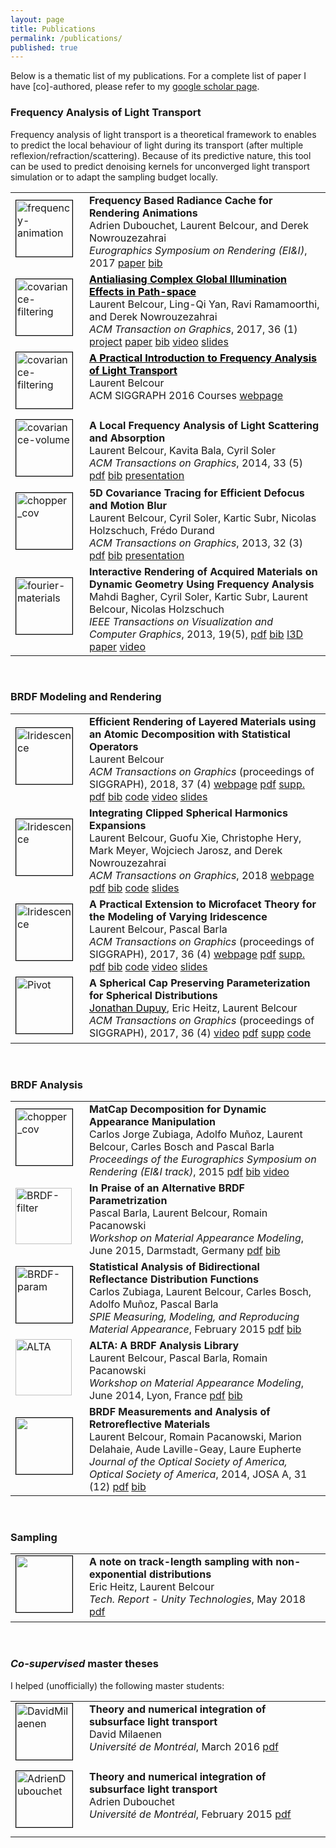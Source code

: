 ```yaml
---
layout: page
title: Publications
permalink: /publications/
published: true
---
```


Below is a thematic list of my publications. For a complete list of paper I
have [co]-authored, please refer to my [google scholar
page](https://scholar.google.fr/citations?hl=fr&user=W0RoUdYAAAAJ&view_op=list_works&sortby=pubdate).


### Frequency Analysis of Light Transport

Frequency analysis of light transport is a theoretical framework to enables to
predict the local behaviour of light during its transport (after multiple
reflexion/refraction/scattering). Because of its predictive nature, this tool
can be used to predict denoising kernels for unconverged light transport
simulation or to adapt the sampling budget locally.

<table>
<tr>
  <td><img src="{{ site.url | append: site.baseurl }}/data/images/thumbnail_FreqAnimation.png" alt="frequency-animation" alt="freq-anim" width="90" height="90" style="margin-bottom:10px;margin-right:10px;border:0.7px solid black;"/></td>
  <td style="vertical-align:top;"><b>Frequency Based Radiance Cache for Rendering Animations</b> <br />
      Adrien Dubouchet, Laurent Belcour, and Derek Nowrouzezahrai <br />
      <em>Eurographics Symposium on Rendering (EI&amp;I)</em>, 2017 <a href="https://hal.archives-ouvertes.fr/hal-01542616/document">paper</a> <a href="https://hal.archives-ouvertes.fr/hal-01542616/bibtex">bib</a>
      <!--<a href="todo">paper</a> <a href="todo">bib</a>-->
  </td>
</tr>
<tr>
  <td><a href="{{ site.url | append: site.baseurl }}/research/2015/12/09/covariance-filtering.html"><img src="{{ site.url | append: site.baseurl }}/data/images/thumbnail_CovFiltering.png" alt="covariance-filtering" alt="snail_cov" width="90" height="90" style="margin-bottom:10px;margin-right:10px;border:0.7px solid black;"/></a></td>
  <td style="vertical-align:top;"><b><a style="color:black;" href="{{ site.url | append: site.baseurl }}/research/2015/12/09/covariance-filtering.html">Antialiasing Complex Global Illumination Effects in Path-space</a></b> <br />
      Laurent Belcour, Ling-Qi Yan, Ravi Ramamoorthi, and Derek Nowrouzezahrai <br />
      <em>ACM Transaction on Graphics</em>, 2017, 36 (1)
      <a href="{{ site.url | append: site.baseurl }}/research/2015/12/09/covariance-filtering.html">project</a> <a href="https://hal.inria.fr/hal-01200710/document">paper</a> <a href="https://hal.inria.fr/hal-01200710/bibtex">bib</a> <a href="https://www.youtube.com/watch?v=lgldxBcuIj0">video</a> <a href="{{ site.url | append: site.baseurl }}/slides/2017-covariance-filtering/slides.html">slides</a>
  </td>
</tr>
<tr>
  <td><a href="{{ site.url | append: site.baseurl }}/siggraph-2016-course.html"><img src="{{ site.url | append: site.baseurl }}/data/images/thumbnail_Course2016.png" alt="covariance-filtering" alt="snail_cov" width="90" height="90" style="margin-bottom:10px;margin-right:10px;border:0.7px solid black;"/></a></td>
  <td style="vertical-align:top;"><b><a style="color:black;" href="{{ site.url | append: site.baseurl }}/research/2015/12/09/covariance-filtering.html">A Practical Introduction to Frequency Analysis of Light Transport</a></b> <br />
      Laurent Belcour<br />
      ACM SIGGRAPH 2016 Courses
      <a href="{{ site.url | append: site.baseurl }}/siggraph-2016-course.html">webpage</a>
  </td>
</tr>
<tr>
  <td><img src="{{ site.url | append: site.baseurl }}/data/images/thumbnail_CovVolume.png" alt="covariance-volume" width="90" height="90" style="margin-bottom:10px;margin-right:10px;border:0.7px solid black;"/></td>
  <td style="vertical-align:top;"><b>A Local Frequency Analysis of Light Scattering and Absorption</b> <br />
      Laurent Belcour, Kavita Bala, Cyril Soler <br />
      <em>ACM Transactions on Graphics</em>, 2014, 33 (5)
      <a href="https://hal.archives-ouvertes.fr/hal-00957242/document">pdf</a> <a href="https://hal.archives-ouvertes.fr/hal-00957242/bibtex">bib</a> <a href="https://hal.archives-ouvertes.fr/hal-00957242/file/CovVolumes.pdf">presentation</a>
  </td>
</tr>
<tr>
  <td><img src="{{ site.url | append: site.baseurl }}/data/images/thumbnail_CovTracing.png" alt="chopper_cov" width="90" height="90" style="margin-bottom:10px;margin-right:10px;border:0.7px solid black;" /></td>
  <td style="vertical-align:top;"><b>5D Covariance Tracing for Efficient Defocus and Motion Blur</b> <br />
      Laurent Belcour, Cyril Soler, Kartic Subr, Nicolas Holzschuch, Frédo Durand <br />
      <em>ACM Transactions on Graphics</em>, 2013, 32 (3)
      <a href="https://hal.archives-ouvertes.fr/hal-00814164/document">pdf</a> <a href="https://hal.archives-ouvertes.fr/hal-00814164v1/bibtex">bib</a> <a href="https://hal.inria.fr/hal-00814164/file/Sig13CovTr.pdf">presentation</a>
  </td>
</tr>
<tr>
  <td><img src="{{ site.url | append: site.baseurl }}/data/images/thumbnail_BwdBuffer.png" alt="fourier-materials" width="90" height="90" style="margin-bottom:10px;margin-right:10px;border:0.7px solid black;"/></td>
  <td style="vertical-align:top;"><b>Interactive Rendering of Acquired Materials on Dynamic Geometry Using Frequency Analysis</b> <br />
      Mahdi Bagher, Cyril Soler, Kartic Subr, Laurent Belcour, Nicolas Holzschuch<br />
      <em>IEEE Transactions on Visualization and Computer Graphics</em>, 2013, 19(5),
      <a href="https://hal.archives-ouvertes.fr/hal-00814104v1/document">pdf</a> <a href="https://hal.archives-ouvertes.fr/hal-00814104v1/bibtex">bib</a> <a href="https://hal.archives-ouvertes.fr/hal-00652066v4">I3D paper</a> <a href="https://hal.archives-ouvertes.fr/hal-00652066v4/file/Final_Video-11-Apr-2012_QT_5Mbps.mov">video</a>
  </td>
</tr>
</table>
<br />


### BRDF Modeling and Rendering

<table>
<tr>
  <td><a href="{{ site.url | append: site.baseurl }}/research/2018/05/05/brdf-realtime-layered.html"><img src="{{ site.url | append: site.baseurl }}/data/images/thumbnail_Layered.png" alt="Iridescence" width="90" height="90" style="margin-bottom:10px;margin-right:10px;border:0.7px solid black;" /></a></td>
  <td style="vertical-align:top;"><b>Efficient Rendering of Layered Materials using an Atomic Decomposition with Statistical Operators</b> <br />
      Laurent Belcour<br />
      <em>ACM Transactions on Graphics</em> (proceedings of SIGGRAPH), 2018, 37 (4)
      <a href="{{ site.url | append: site.baseurl }}/research/2018/05/05/brdf-realtime-layered.html">webpage</a>
      <a href="https://hal.archives-ouvertes.fr/hal-01785457/document">pdf</a>
      <a href="https://hal.archives-ouvertes.fr/hal-01785457v2/file/suppl.pdf">supp. pdf</a>
      <a href="https://hal.archives-ouvertes.fr/hal-01785457/bibtex">bib</a>
      <a href="https://hal.archives-ouvertes.fr/hal-01785457v2/file/suppl.zip">code</a>
      <a href="https://youtu.be/wM5E-NJtaug">video</a>
      <a href="https://belcour.github.io/blog/slides/2018-brdf-realtime-layered/slides.html">slides</a>
  </td>
</tr>
<tr>
  <td><a href="{{ site.url | append: site.baseurl }}/research/2017/05/01/brdf-thin-film.html"><img src="{{ site.url | append: site.baseurl }}/data/images/thumbnail_SHInt.png" alt="Iridescence" width="90" height="90" style="margin-bottom:10px;margin-right:10px;border:0.7px solid black;" /></a></td>
  <td style="vertical-align:top;"><b>Integrating Clipped Spherical Harmonics Expansions</b> <br />
      Laurent Belcour, Guofu Xie, Christophe Hery, Mark Meyer, Wojciech Jarosz, and Derek Nowrouzezahrai<br />
      <em>ACM Transactions on Graphics</em>, 2018
      <a href="{{ site.url | append: site.baseurl }}/research/2018/02/01/sh-integral.html">webpage</a>
      <a href="https://hal.archives-ouvertes.fr/hal-01695284/document">pdf</a>
      <a href="https://hal.archives-ouvertes.fr/hal-01695284/bibtex">bib</a>
      <a href="https://github.com/belcour/IntegralSH/">code</a>
      <a href="https://belcour.github.io/blog/slides/2018-integration-sh/slides.html">slides</a>
  </td>
</tr>
<tr>
  <td><a href="{{ site.url | append: site.baseurl }}/research/2017/05/01/brdf-thin-film.html"><img src="{{ site.url | append: site.baseurl }}/data/images/thumbnail_Irid.png" alt="Iridescence" width="90" height="90" style="margin-bottom:10px;margin-right:10px;border:0.7px solid black;" /></a></td>
  <td style="vertical-align:top;"><b>A Practical Extension to Microfacet Theory for the Modeling of Varying Iridescence</b> <br />
      Laurent Belcour, Pascal Barla<br />
      <em>ACM Transactions on Graphics</em> (proceedings of SIGGRAPH), 2017, 36 (4)
      <a href="{{ site.url | append: site.baseurl }}/research/2017/05/01/brdf-thin-film.html">webpage</a>
      <a href="https://hal.archives-ouvertes.fr/hal-01518344/document">pdf</a> <a href="https://hal.inria.fr/hal-01518344v2/file/supp-mat-small%20%281%29.pdf">supp. pdf</a> <a href="https://hal.archives-ouvertes.fr/hal-01518344/bibtex">bib</a> <a href="https://hal.inria.fr/hal-01518344v2/file/supplemental-code%20%282%29.zip">code</a> <a href="https://youtu.be/4nKb9hRYbPA">video</a> <a href="{{ site.url | append: site.baseurl }}/slides/2017-brdf-thin-film/slides.html">slides</a>
  </td>
</tr>
<tr>
  <td><img src="{{ site.url | append: site.baseurl }}/data/images/thumbnail_Pivot.png" alt="Pivot" width="90" height="90" style="margin-bottom:10px;margin-right:10px;border:0.7px solid black;" /></td>
  <td style="vertical-align:top;"><b>A Spherical Cap Preserving Parameterization for Spherical Distributions</b> <br />
      <a href="http://onrendering.com/" style="color:rgb(0,0,0);">Jonathan Dupuy</a>, Eric Heitz, Laurent Belcour<br />
      <em>ACM Transactions on Graphics</em> (proceedings of SIGGRAPH), 2017, 36 (4)
      <a href="https://www.youtube.com/watch?v=9aZMRjbflpo">video</a> <a href="http://onrendering.com/data/papers/pivot.pdf">pdf</a> <a href="http://onrendering.com/data/papers/supplemental.zip">supp</a> <a href="http://github.com/jdupuy/pivot">code</a>
  </td>
</tr>
</table>
<br />


### BRDF Analysis

<table>
<tr>
  <td><img src="{{ site.url | append: site.baseurl }}/data/images/thumbnail_MatCaps.png" alt="chopper_cov" width="90" height="90" style="margin-bottom:10px;margin-right:10px;border:0.7px solid black;" /></td>
  <td style="vertical-align:top;"><b>MatCap Decomposition for Dynamic Appearance Manipulation</b> <br />
      Carlos Jorge Zubiaga, Adolfo Muñoz, Laurent Belcour, Carles Bosch and Pascal Barla <br />
      <em>Proceedings of  the Eurographics Symposium on Rendering (EI&I track)</em>, 2015
      <a href="https://hal.archives-ouvertes.fr/hal-01164590/document">pdf</a> <a href="https://hal.archives-ouvertes.fr/hal-01164590/bibtex">bib</a> <a href="https://vimeo.com/132005080">video</a>
  </td>
</tr>
<tr>
  <td><a href="https://hal.archives-ouvertes.fr/hal-01172118/document"><img src="{{ site.url | append: site.baseurl }}/data/images/thumbnail_BrdfParam.png" alt="BRDF-filter" width="90" height="90" style="padding-bottom:10px;padding-right:10px" /></a></td>
  <td style="vertical-align:top;"><b>In Praise of an Alternative BRDF Parametrization</b> <br />
      Pascal Barla, Laurent Belcour, Romain Pacanowski  <br />
      <em>Workshop on Material Appearance Modeling</em>, June 2015, Darmstadt, Germany
      <a href="https://hal.archives-ouvertes.fr/hal-01172118/document">pdf</a> <a href="https://hal.archives-ouvertes.fr/hal-01172118/bibtex">bib</a>
  </td>
</tr>
<tr>
  <td><a href="https://hal.archives-ouvertes.fr/hal-01123655/document"><img src="{{ site.url | append: site.baseurl }}/data/images/thumbnail_BrdfStats.png" alt="BRDF-param" width="90" height="90" style="margin-bottom:10px;margin-right:10px;border:0.7px solid black;" /></a></td>
  <td style="vertical-align:top;"><b>Statistical Analysis of Bidirectional Reflectance Distribution Functions</b> <br />
      Carlos Zubiaga, Laurent Belcour, Carles Bosch, Adolfo Muñoz, Pascal Barla  <br />
      <em>SPIE Measuring, Modeling, and Reproducing Material Appearance</em>, February 2015
      <a href="https://hal.archives-ouvertes.fr/hal-01123655/document">pdf</a> <a href="https://hal.archives-ouvertes.fr/hal-01123655v1/bibtex">bib</a>
  </td>
</tr>
<tr>
  <td><a href="https://hal.archives-ouvertes.fr/hal-01016531/document"><img src="{{ site.url | append: site.baseurl }}/data/images/thumbnail_Alta.svg" alt="ALTA" width="90" height="90" style="padding-bottom:10px;padding-right:10px" /></a></td>
  <td style="vertical-align:top;"><b>ALTA: A BRDF Analysis Library </b> <br />
      Laurent Belcour, Pascal Barla, Romain Pacanowski  <br />
      <em>Workshop on Material Appearance Modeling</em>, June 2014, Lyon, France
      <a href="https://hal.archives-ouvertes.fr/hal-01016531/document">pdf</a> <a href="https://hal.archives-ouvertes.fr/hal-01016531/bibtex">bib</a>
  </td>
</tr>
<tr>
  <td><a href="https://hal.archives-ouvertes.fr/hal-01083366/document"><img src="{{ site.url | append: site.baseurl }}/data/images/thumbnail_Retro.png" width="90" height="90" style="margin-bottom:10px;margin-right:10px;border:0.7px solid black;" /></a></td>
  <td style="vertical-align:top;"><b>BRDF Measurements and Analysis of Retroreflective Materials </b> <br />
       Laurent Belcour, Romain Pacanowski, Marion Delahaie, Aude Laville-Geay, Laure Eupherte  <br />
      <em>Journal of the Optical Society of America, Optical Society of America</em>, 2014, JOSA A, 31 (12)
      <a href="https://hal.archives-ouvertes.fr/hal-01083366/document">pdf</a> <a href="https://hal.archives-ouvertes.fr/hal-01083366/bibtex">bib</a>
  </td>
</tr>
</table><br />

### Sampling
<table>
<tr>
  <td><a href="https://drive.google.com/file/d/1gmwg0Qh5UkAvfAJRwGKA2Hqcl_psE4CA/view?usp=sharing"><img src="{{ site.url | append: site.baseurl }}/data/images/thumbnail_TrackLength.png" width="90" height="90" style="margin-bottom:10px;margin-right:10px;border:0.7px solid black;" /></a></td>
  <td style="vertical-align:top;"><b>A note on track-length sampling with non-exponential distributions </b> <br />
      Eric Heitz, Laurent Belcour  <br />
      <em>Tech. Report - Unity Technologies</em>, May 2018
      <a href="https://drive.google.com/file/d/1gmwg0Qh5UkAvfAJRwGKA2Hqcl_psE4CA/view?usp=sharing">pdf</a>
  </td>
</tr>
</table><br />

### *Co-supervised* master theses

I helped (unofficially) the following master students:
<table>
<tr>
  <td><a href="http://hdl.handle.net/1866/13443"><img src="https://papyrus.bib.umontreal.ca/xmlui/bitstream/handle/1866/13443/Milaenen_David_2015_memoire.pdf.jpg?sequence=4&isAllowed=y" alt="DavidMilaenen" width="90" height="90" style="margin-bottom:10px;margin-right:10px;border:0.7px solid black;" /></a></td>
  <td style="vertical-align:top;"><b>Theory and numerical integration of subsurface light transport </b> <br />
      David Milaenen  <br />
      <em>Université de Montréal</em>, March 2016
      <a href="https://papyrus.bib.umontreal.ca/xmlui/bitstream/handle/1866/13443/Milaenen_David_2015_memoire.pdf?sequence=2&isAllowed=y
">pdf</a>
  </td>
</tr>
<tr>
  <td><a href="http://hdl.handle.net/1866/12834"><img src="https://papyrus.bib.umontreal.ca/xmlui/bitstream/handle/1866/12834/Dubouchet_Renaud_2014_memoire.pdf.jpg?sequence=4&isAllowed=y" alt="AdrienDubouchet" width="90" height="90" style="margin-bottom:10px;spacing-right:10px;border:1px solid black;" /></a></td>
  <td style="vertical-align:top;"><b>Theory and numerical integration of subsurface light transport </b> <br />
      Adrien Dubouchet <br />
      <em>Université de Montréal</em>, February 2015
      <a href="https://papyrus.bib.umontreal.ca/xmlui/bitstream/handle/1866/12834/Dubouchet_Renaud_2014_memoire.pdf?sequence=2&isAllowed=y">pdf</a>
  </td>
</tr>
</table>

<br />

